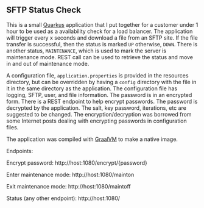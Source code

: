 ## SFTP Status Check ###

This is a small [Quarkus](https://quarkus.io) application that I put together for a customer under 1 hour to be used as a availability check for a load balancer.  The application will trigger every x seconds and download a file from an SFTP site.  If the file transfer is successful, then the status is marked `UP` otherwise,  `DOWN`.  There is another status, `MAINTENANCE`, which is used to mark the server is maintenance mode.  REST call can be used to retrieve the status and move in and out of maintenance mode.  

A configuration file, `application.properties` is provided in the resources directory, but can be overridden by having a `config` directory with the file in it in the same directory as the application.  The configuration file has logging, SFTP, user, and file information.  The password is in an encrypted form.  There is a REST endpoint to help encrypt passwords.  The password is decrypted by the application.  The salt, key password, iterations, etc are suggested to be changed.  The encryption/decryption was borrowed from some Internet posts dealing with encrypting passwords in configuration files.

The application was compiled with [GraalVM](https://www.graalvm.org) to make a native image.  

Endpoints:

Encrypt password:
http://host:1080/encrypt/{password}

Enter maintenance mode:
http://host:1080/mainton

Exit maintenance mode:
http://host:1080/maintoff

Status (any other endpoint):
http://host:1080/
